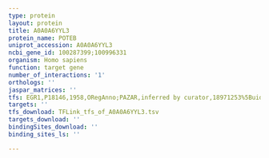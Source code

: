 ```yaml
---
type: protein
layout: protein
title: A0A0A6YYL3
protein_name: POTEB
uniprot_accession: A0A0A6YYL3
ncbi_gene_id: 100287399;100996331
organism: Homo sapiens
function: target gene
number_of_interactions: '1'
orthologs: ''
jaspar_matrices: ''
tfs: EGR1,P18146,1958,ORegAnno;PAZAR,inferred by curator,18971253%5Buid%5D+OR+26578589%5Buid%5D,No
targets: ''
tfs_download: TFLink_tfs_of_A0A0A6YYL3.tsv
targets_download: ''
bindingSites_download: ''
binding_sites_ls: ''

---
```

